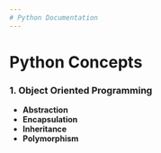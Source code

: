 ```yaml
---
# Python Documentation
---
```


# Python Concepts

### 1. Object Oriented Programming
   - **Abstraction** 
   - **Encapsulation**
   - **Inheritance**
   - **Polymorphism**



